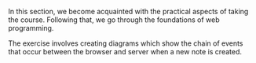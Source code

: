 In this section, we  become acquainted with the practical aspects of taking the course. Following that, we go through the foundations of web programming.

The exercise involves creating diagrams which show the chain of events that occur between the browser and server when a new note is created. 
